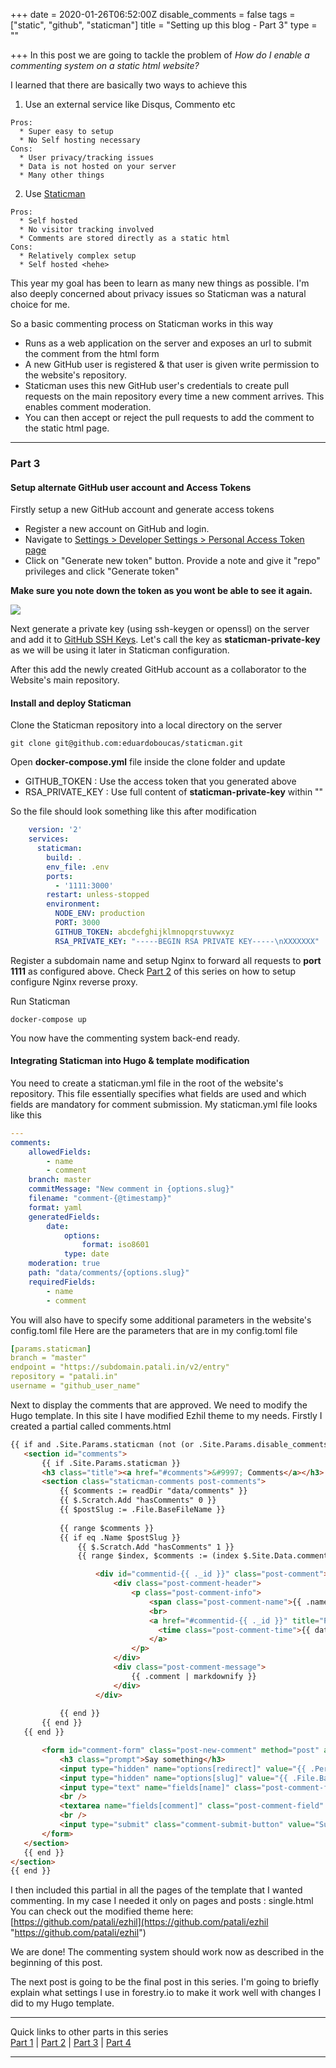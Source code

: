 +++
date = 2020-01-26T06:52:00Z
disable_comments = false
tags = ["static", "github", "staticman"]
title = "Setting up this blog - Part 3"
type = ""

+++
In this post we are going to tackle the problem of _How do I enable a commenting system on a static html website?_

I learned that there are basically two ways to achieve this

1. Use an external service like Disqus, Commento etc
``` text
Pros:
  * Super easy to setup
  * No Self hosting necessary
Cons:
  * User privacy/tracking issues
  * Data is not hosted on your server
  * Many other things
```
2. Use [Staticman](https://staticman.net/)
```
Pros:
  * Self hosted
  * No visitor tracking involved
  * Comments are stored directly as a static html
Cons:
  * Relatively complex setup
  * Self hosted <hehe>
```
This year my goal has been to learn as many new things as possible. I'm also deeply concerned about privacy issues so Staticman was a natural choice for me.

So a basic commenting process on Staticman works in this way

* Runs as a web application on the server and exposes an url to submit the comment from the html form
* A new GitHub user is registered & that user is given write permission to the website's repository.
* Staticman uses this new GitHub user's credentials to create pull requests on the main repository every time a new comment arrives. This enables comment moderation.
* You can then accept or reject the pull requests to add the comment to the static html page.

***

### Part 3

#### Setup alternate GitHub user account and Access Tokens

Firstly setup a new GitHub account and generate access tokens

* Register a new account on GitHub and login.
* Navigate to [Settings > Developer Settings > Personal Access Token page](https://github.com/settings/tokens)
* Click on "Generate new token" button. Provide a note and give it "repo" privileges and click "Generate token"

**Make sure you note down the token as you wont be able to see it again.**

![](https://patali-blogs-bucket.s3.us-east-2.amazonaws.com/patali.in/GithubPersonalAccessToken.jpg)

Next generate a private key (using ssh-keygen or openssl) on the server and add it to [GitHub SSH Keys](https://github.com/settings/keys). Let's call the key as **staticman-private-key** as we will be using it later in Staticman configuration.

After this add the newly created GitHub account as a collaborator to the Website's main repository.

#### Install and deploy Staticman

Clone the Staticman repository into a local directory on the server

```shell
git clone git@github.com:eduardoboucas/staticman.git
```

Open **docker-compose.yml** file inside the clone folder and update

* GITHUB_TOKEN : Use the access token that you generated above
* RSA_PRIVATE_KEY : Use full content of **staticman-private-key** within ""

So the file should look something like this after modification

```yaml
    version: '2'
    services:
      staticman:
        build: .
        env_file: .env
        ports:
          - '1111:3000'
        restart: unless-stopped
        environment:
          NODE_ENV: production
          PORT: 3000
          GITHUB_TOKEN: abcdefghijklmnopqrstuvwxyz
          RSA_PRIVATE_KEY: "-----BEGIN RSA PRIVATE KEY-----\nXXXXXXX"
```

Register a subdomain name and setup Nginx to forward all requests to **port 1111** as configured above. Check [Part 2](https://patali.in/posts/hugo-and-ci-using-github-webhook/) of this series on how to setup configure Nginx reverse proxy.

Run Staticman

```shell
docker-compose up
```

You now have the commenting system back-end ready.

#### Integrating Staticman into Hugo & template modification

You need to create a staticman.yml file in the root of the website's repository. This file essentially specifies what fields are used and which fields are mandatory for comment submission. My staticman.yml file looks like this

```yml
---
comments:
    allowedFields:
        - name
        - comment
    branch: master
    commitMessage: "New comment in {options.slug}"
    filename: "comment-{@timestamp}"
    format: yaml
    generatedFields:
        date:
            options:
                format: iso8601
            type: date
    moderation: true
    path: "data/comments/{options.slug}"
    requiredFields:
        - name
        - comment
```

You will also have to specify some additional parameters in the website's config.toml file
Here are the parameters that are in my config.toml file

```yml
[params.staticman]
branch = "master"
endpoint = "https://subdomain.patali.in/v2/entry"
repository = "patali.in"
username = "github_user_name"
```

Next to display the comments that are approved. We need to modify the Hugo template. In this site I have modified Ezhil theme to my needs. Firstly I created a partial called comments.html

```html
{{ if and .Site.Params.staticman (not (or .Site.Params.disable_comments .Params.disable_comments)) }}
   <section id="comments">
       {{ if .Site.Params.staticman }}
       <h3 class="title"><a href="#comments">&#9997; Comments</a></h3>
       <section class="staticman-comments post-comments">
           {{ $comments := readDir "data/comments" }}
           {{ $.Scratch.Add "hasComments" 0 }}
           {{ $postSlug := .File.BaseFileName }}
   
           {{ range $comments }}
           {{ if eq .Name $postSlug }}
               {{ $.Scratch.Add "hasComments" 1 }}
               {{ range $index, $comments := (index $.Site.Data.comments $postSlug ) }}

                   <div id="commentid-{{ ._id }}" class="post-comment">
                       <div class="post-comment-header">
                           <p class="post-comment-info">
                               <span class="post-comment-name">{{ .name }}</span>
                               <br>
                               <a href="#commentid-{{ ._id }}" title="Permalink to this comment">
                                 <time class="post-comment-time">{{ dateFormat "Jan 2, 2006 at 15:04 MST" .date }}</time>
                               </a>
                           </p>
                       </div>
                       <div class="post-comment-message">
                           {{ .comment | markdownify }}
                       </div>
                   </div>
                   
           {{ end }}
       {{ end }}
   {{ end }}

       <form id="comment-form" class="post-new-comment" method="post" action="{{ .Site.Params.staticman.endpoint }}/{{ .Site.Params.staticman.username }}/{{ .Site.Params.staticman.repository }}/{{ .Site.Params.staticman.branch }}/comments">
           <h3 class="prompt">Say something</h3>
           <input type="hidden" name="options[redirect]" value="{{ .Permalink }}#comment-submitted">
           <input type="hidden" name="options[slug]" value="{{ .File.BaseFileName }}">
           <input type="text" name="fields[name]" class="post-comment-field" placeholder="Name *" required/>
           <br />
           <textarea name="fields[comment]" class="post-comment-field" placeholder="Comment (markdown is accepted) *" required rows="5" cols="50"></textarea>
           <br />
           <input type="submit" class="comment-submit-button" value="Submit">
       </form>
   </section>
   {{ end }}
</section>
{{ end }}
```

I then included this partial in all the pages of the template that I wanted commenting. In my case I needed it only on pages and posts : single.html You can check out the modified theme here: [https://github.com/patali/ezhil](https://github.com/patali/ezhil "https://github.com/patali/ezhil")

We are done! The commenting system should work now as described in the beginning of this post. 

The next post is going to be the final post in this series. I'm going to briefly explain what settings I use in forestry.io to make it work well with changes I did to my Hugo template.

***

Quick links to other parts in this series  \
[Part 1](https://patali.in/posts/setting-up-this-blog-part-1/) | [Part 2](https://patali.in/posts/hugo-and-ci-using-github-webhook/) | [Part 3](https://patali.in/posts/setting-up-this-blog-part-3/) | [Part 4](https://patali.in/posts/setting-up-this-blog-part-4/)

***